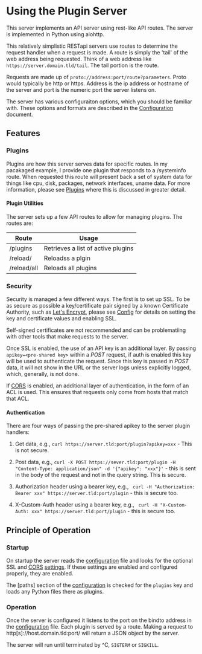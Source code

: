 
# Using the Plugin Server

This server implements an API server using rest-like API routes. The server is implemented in Python using aiohttp. 

This relatively simplistic RESTapi servers use routes to determine the request handler when a request is made. A route is simply the 'tail' of the web address being requested. Think of a web address like `https://server.domain.tld/tail`. The tail portion is the route. 

Requests are made up of `proto://address:port/route?parameters`. Proto would typically be http or https. Address is the ip address or hostname of the server and port is the numeric port the server listens on.

The server has various configuraiton options, which you should be familiar with. These options and formats are described in the [Configuration](Config.md) document.

## Features

### Plugins

Plugins are how this server serves data for specific routes. In my pacakaged example, I provide one plugin that responds to a /systeminfo route. When requested this route will present back a set of system data for things like cpu, disk, packages, network interfaces, uname data. For more information, please see [Plugins](Plugins.md) where this is discussed in greater detail.

#### Plugin Utilities
The server sets up a few API routes to allow for managing plugins. The routes are: 

| Route             | Usage
|-------------------|-------------------------------------------
| /plugins          | Retrieves a list of active plugins
| /reload/<plugin>  | Reloadss a plgin
| /reload/all       | Reloads all plugins



### Security

Security is managed a few different ways. The first is to set up SSL. To be as secure as possible a key/certificate pair signed by a known Certificate Authority, such as [Let's Encrypt](https://letsencrypt.org), please see [Config](Config.md) for details on setting the key and certificate values and enabling SSL. 

Self-signed certificates are not recommended and can be problematiing with other tools that make requests to the server.

Once SSL is enabled, the use of an API key is an additional layer. By passing `apikey=<pre-shared key>` within a *POST* request, if auth is enabled this key will be used to authenticate the request. Since this key is passed in *POST* data, it will not show in the URL or the server logs unless explicitly logged, which, generally, is not done.

If [CORS](CORS.md) is enabled, an additional layer of authentication, in the form of an ACL is used. This ensures that requests only come from hosts that match that ACL.

#### Authentication
There are four ways of passing the pre-shared apikey to the server plugin handlers: 

1. Get data, e.g., `curl https://server.tld:port/plugin?apikey=xxx` - This is not secure.
2. Post data, e.g., `curl -X POST https://sever.tld:port/plugin -H "Content-Type: application/json" -d '{"apikey": "xxx"}'` - this is sent in the body of the request and not in the query string. This is secure.
3. Authorization header using a bearer key, e.g., ` curl -H "Authorization: Bearer xxx" https://server.tld:port/plugin` - this is secure too. 

4. X-Custom-Auth header using a bearer key, e.g., ` curl -H "X-Custom-Auth: xxx" https://server.tld:port/plugin` - this is secure too. 

## Principle of Operation

### Startup
On startup the server reads the [configuration](Config.md) file and looks for the optional SSL and [CORS](CORS.md) [settings](Config.md). If these settings are enabled and configured properly, they are enabled. 

The [paths] section of the [configuration](Config.md) is checked for the `plugins` key and loads any Python files there as plugins. 

### Operation
Once the server is configured it listens to the port on the bindto address in the [configuration](Config.md) file. Each plugin is served by a route. Making a request to http[s]://host.domain.tld:port/<plugin> will return a JSON object by the server. 

The server will run until terminated by ^C, `SIGTERM` or `SIGKILL`. 
